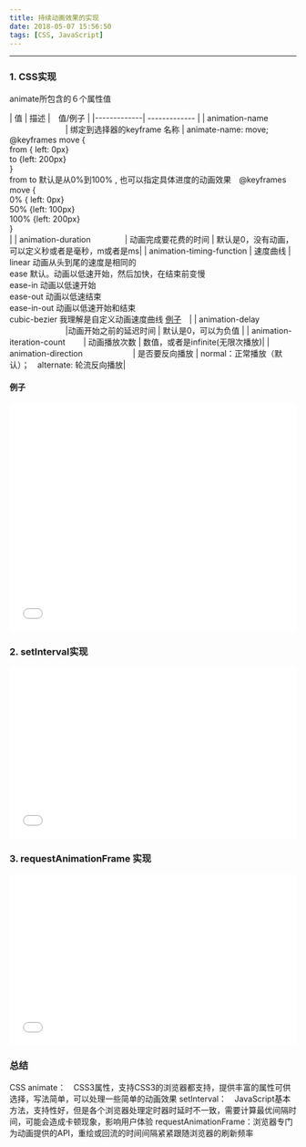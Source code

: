 ```yaml
---
title: 持续动画效果的实现
date: 2018-05-07 15:56:50
tags: [CSS, JavaScript]
---
```


------

### 1. CSS实现

animate所包含的６个属性值

|      值       |    描述      |　值/例子 |
|-------------| -------------   |
| animation-name   　　　　　　　| 绑定到选择器的keyframe 名称   | animate-name: move; <br/> @keyframes move { <br/>  from { left: 0px} <br/>to {left: 200px}<br/>}<br/> from to 默认是从0%到100% , 也可以指定具体进度的动画效果　@keyframes move { <br/> 0% { left: 0px} <br/>50% {left: 100px} <br/>100% {left: 200px}<br/>}<br/>|
| animation-duration    　　　　| 动画完成要花费的时间          | 默认是0，没有动画，可以定义秒或者是毫秒，m或者是ms|
| animation-timing-function    | 速度曲线                    | linear	动画从头到尾的速度是相同的<br/>ease	默认。动画以低速开始，然后加快，在结束前变慢<br/>ease-in	动画以低速开始<br/>ease-out	动画以低速结束<br/>ease-in-out	动画以低速开始和结束<br/>cubic-bezier 我理解是自定义动画速度曲线 [例子](http://yisibl.github.io/cubic-bezier/#.17,.67,.83,.67)　|
| animation-delay  　　　　　　　|动画开始之前的延迟时间          | 默认是0，可以为负值 |
| animation-iteration-count 　　| 动画播放次数                 | 数值，或者是infinite(无限次播放)|
| animation-direction 　　　　　　| 是否要反向播放               | normal：正常播放（默认）；　alternate: 轮流反向播放|

<!--more-->

#### 例子

<iframe height='400' scrolling='no' title='css-animate' src='//codepen.io/wangyuanlitin/embed/aGVZON/?height=300&theme-id=32936&default-tab=css,result&embed-version=2' frameborder='no' allowtransparency='true' allowfullscreen='true' style='width: 100%;'>See the Pen <a href='https://codepen.io/wangyuanlitin/pen/aGVZON/'>css-animate</a> by wangyuanli (<a href='https://codepen.io/wangyuanlitin'>@wangyuanlitin</a>) on <a href='https://codepen.io'>CodePen</a>.
</iframe>

### 2. setInterval实现

<iframe height='300' scrolling='no' title='js-animate' src='//codepen.io/wangyuanlitin/embed/ELbgoR/?height=300&theme-id=32936&default-tab=result&embed-version=2' frameborder='no' allowtransparency='true' allowfullscreen='true' style='width: 100%;'>See the Pen <a href='https://codepen.io/wangyuanlitin/pen/ELbgoR/'>js-animate</a> by wangyuanli (<a href='https://codepen.io/wangyuanlitin'>@wangyuanlitin</a>) on <a href='https://codepen.io'>CodePen</a>.
</iframe>

### 3. requestAnimationFrame 实现
<iframe height='300' scrolling='no' title='MGOjXO' src='//codepen.io/wangyuanlitin/embed/MGOjXO/?height=300&theme-id=32936&default-tab=js,result&embed-version=2' frameborder='no' allowtransparency='true' allowfullscreen='true' style='width: 100%;'>See the Pen <a href='https://codepen.io/wangyuanlitin/pen/MGOjXO/'>MGOjXO</a> by wangyuanli (<a href='https://codepen.io/wangyuanlitin'>@wangyuanlitin</a>) on <a href='https://codepen.io'>CodePen</a>.
</iframe>

### 总结

CSS animate：　CSS3属性，支持CSS3的浏览器都支持，提供丰富的属性可供选择，写法简单，可以处理一些简单的动画效果
setInterval：　JavaScript基本方法，支持性好，但是各个浏览器处理定时器时延时不一致，需要计算最优间隔时间，可能会造成卡顿现象，影响用户体验
requestAnimationFrame：浏览器专门为动画提供的API，重绘或回流的时间间隔紧紧跟随浏览器的刷新频率